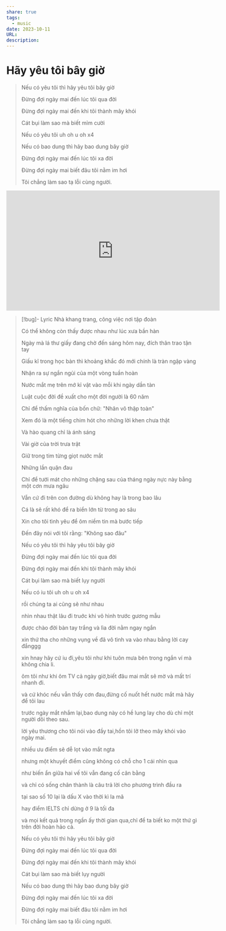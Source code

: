 ```yaml
---
share: true
tags:
  - music
date: 2023-10-11
URL: 
description: 
---
```


# Hãy yêu tôi bây giờ

> Nếu có yêu tôi thì hãy yêu tôi bây giờ
> 
> Đừng đợi ngày mai đến lúc tôi qua đời
> 
> Đừng đợi ngày mai đến khi tôi thành mây khói
> 
> Cát bụi làm sao mà biết mỉm cười
> 
> Nếu có yêu tôi uh oh u oh x4
> 
> Nếu có bao dung thì hãy bao dung bây giờ
> 
> Đừng đợi ngày mai đến lúc tôi xa đời
> 
> Đừng đợi ngày mai biết đâu tôi nằm im hơi
> 
> Tôi chẳng làm sao tạ lỗi cùng người.


<iframe width="560" height="315" src="https://www.youtube.com/embed/OGV30up_JvE?si=37GZGI3QnpybMKWu" title="YouTube video player" frameborder="0" allow="accelerometer; autoplay; clipboard-write; encrypted-media; gyroscope; picture-in-picture; web-share" allowfullscreen></iframe>



> [!bug]- Lyric
> Nhà khang trang, công việc nơi tập đoàn
> 
> Có thể không còn thấy được nhau như lúc xưa bần hàn
> 
> Ngày mà lá thư giấy đang chờ đến sáng hôm nay, đích thân trao tận tay
> 
> Giấu kĩ trong học bàn thì khoảng khắc đó mới chính là tràn ngập vàng
> 
> Nhận ra sự ngắn ngủi của một vòng tuần hoàn
> 
> Nước mắt mẹ trên mớ kỉ vật vào mỗi khi ngày dần tàn
> 
> Luật cuộc đời đề xuất cho một đời người là 60 năm
> 
> Chỉ để thấm nghĩa của bốn chữ: "Nhân vô thập toàn"
> 
> Xem đó là một tiếng chim hót cho những lời khen chưa thật
> 
> Và hào quang chỉ là ánh sáng
> 
> Vài giờ của trời trưa trật
> 
> Giữ trong tim từng giọt nước mắt
> 
> Những lần quặn đau
> 
> Chỉ để tưới mát cho những chặng sau của tháng ngày nực này bằng một cơn mưa ngâu
> 
> Vẫn cứ đi trên con đường dù không hay là trong bao lâu
> 
> Cá là sẽ rất khó để ra biển lớn từ trong ao sâu
> 
> Xin cho tôi tình yêu để ôm niềm tin mà bước tiếp
> 
> Đến đây nói với tôi rằng: "Không sao đâu"
> 
> Nếu có yêu tôi thì hãy yêu tôi bây giờ
> 
> Đừng đợi ngày mai đến lúc tôi qua đời
> 
> Đừng đợi ngày mai đến khi tôi thành mây khói
> 
> Cát bụi làm sao mà biết lụy người
> 
> Nếu có iu tôi uh oh u oh x4
> 
> rồi chúng ta ai cũng sẽ như nhau
> 
> nhìn nhau thật lâu đi truớc khi vô hình trước gương mẫu
> 
> được chào đời bàn tay trắng và lìa đời nằm ngay ngắn
> 
> xin thứ tha cho những vụng về đã vô tình va vào nhau bằng lời cay đắnggg
> 
> xin hnay hãy cứ iu đi,yêu tôi như khi tuôn mưa bên trong ngắn ví mà không  chia li.
> 
> ôm tôi như khi ôm TV cả ngày giờ,biết đâu mai mắt sẽ mờ và mất trí nhanh đi.
> 
> và cứ khóc nếu vẫn thấy cơn đau,đừng cố nuốt hết nước mắt mà hãy để tôi lau
> 
> trước ngày mắt nhắm lại,bao dung này có hề lung lay cho dù chỉ một người dõi theo sau.
> 
> lời yêu thương cho tôi nói vào đầy tai,hồn tôi lỡ theo mây khói vào ngày mai.
> 
> nhiều ưu điểm sẽ dễ lọt vào mắt ngta
> 
> nhưng một khuyết điểm cũng không có chỗ cho 1 cái nhìn qua
> 
> như biến ẩn giữa hai vế tôi vẫn đang cố cân bằng
> 
> và chỉ có sống chân thành là câu trả lời cho phương trình đầu ra
> 
> tại sao số 10 lại là dấu X vào thời kì la mã
> 
> hay điểm IELTS chỉ dừng ở 9 là tối đa
> 
> và mọi kết quả trong ngần ấy thời gian qua,chỉ để ta biết ko một thứ gì trên đời hoàn hảo cả.
> 
> Nếu có yêu tôi thì hãy yêu tôi bây giờ
> 
> Đừng đợi ngày mai đến lúc tôi qua đời
> 
> Đừng đợi ngày mai đến khi tôi thành mây khói
> 
> Cát bụi làm sao mà biết lụy người
> 
> Nếu có bao dung thì hãy bao dung bây giờ
> 
> Đừng đợi ngày mai đến lúc tôi xa đời
> 
> Đừng đợi ngày mai biết đâu tôi nằm im hơi
> 
> Tôi chẳng làm sao tạ lỗi cùng người.


